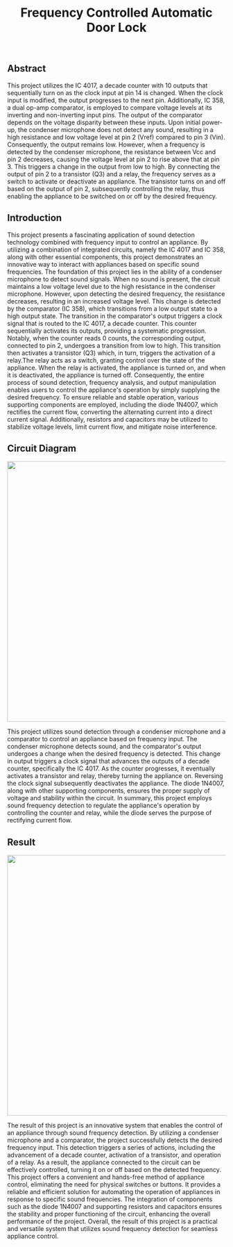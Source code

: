 <div align="center"><h1>Frequency Controlled Automatic Door Lock</h1></div>
<br>

## Abstract
This project utilizes the IC 4017, a decade counter with 10 outputs that sequentially turn on as the clock input at pin 14 is changed. When the clock input is modified, the output progresses to the next pin. Additionally, IC 358, a dual op-amp comparator, is employed to compare voltage levels at its inverting and non-inverting input pins. The output of the comparator depends on the voltage disparity between these inputs. Upon initial power-up, the condenser microphone does not detect any sound, resulting in a high resistance and low voltage level at pin 2 (Vref) compared to pin 3 (Vin). Consequently, the output remains low. However, when a frequency is detected by the condenser microphone, the resistance between Vcc and pin 2 decreases, causing the voltage level at pin 2 to rise above that at pin 3. This triggers a change in the output from low to high. By connecting the output of pin 2 to a transistor (Q3) and a relay, the frequency serves as a switch to activate or deactivate an appliance. The transistor turns on and off based on the output of pin 2, subsequently controlling the relay, thus enabling the appliance to be switched on or off by the desired frequency.

## Introduction
This project presents a fascinating application of sound detection technology combined with frequency input to control an appliance. By utilizing a combination of integrated circuits, namely the IC 4017 and IC 358, along with other essential components, this project demonstrates an innovative way to interact with appliances based on specific sound frequencies. The foundation of this project lies in the ability of a condenser microphone to detect sound signals. When no sound is present, the circuit maintains a low voltage level due to the high resistance in the condenser microphone. However, upon detecting the desired frequency, the resistance decreases, resulting in an
increased voltage level. This change is detected by the comparator (IC 358), which transitions from a low output state to a high output state. The transition in the comparator's output triggers a clock signal that is routed to the IC 4017, a decade counter. This counter sequentially activates its outputs, providing a systematic progression. Notably, when the counter reads 0 counts, the corresponding output, connected to pin 2, undergoes a transition from low to high. This transition then activates a transistor (Q3) which, in turn, triggers the activation of a relay.The relay acts as a switch, granting control over the state of the appliance. When the relay is activated, the appliance is turned on, and when it is deactivated, the appliance is turned off. Consequently, the entire process of sound detection, frequency analysis, and output manipulation enables users to control the appliance's operation by simply supplying the desired frequency. To ensure reliable and stable operation, various supporting components are employed, including the diode 1N4007, which rectifies the current flow, converting the alternating current into a direct current signal. Additionally, resistors and capacitors may be utilized to stabilize voltage levels, limit current flow, and mitigate noise interference.

## Circuit Diagram
<div align="center">
<img src="https://github.com/Suraksha-Rajagopalan/Op-Amp/assets/91787553/dfd21150-26b4-450f-a2df-a9c53bec4059" width="600">
</div>


This project utilizes sound detection through a condenser microphone and a comparator to control an appliance based on frequency input. The condenser microphone detects sound, and the comparator's output undergoes a change when the desired frequency is detected. This change in output triggers a clock signal that advances the outputs of a decade counter, specifically the IC 4017. As the counter progresses, it eventually activates a transistor and relay, thereby turning the appliance on. Reversing the clock signal subsequently deactivates the appliance. The diode 1N4007, along with other supporting components, ensures the proper supply of voltage and stability within the circuit. In summary, this project employs sound frequency detection to regulate the appliance's operation by controlling the counter and relay, while the diode serves the purpose of rectifying current flow.

## Result
<div align="center">
<img src="https://github.com/Suraksha-Rajagopalan/Op-Amp/assets/91787553/cc79577e-bb98-4055-9f9e-a9efbb0e49e0" width="600">
</div>

The result of this project is an innovative system that enables the control of an appliance through sound frequency detection. By utilizing
a condenser microphone and a comparator, the project successfully detects the desired frequency input. This detection triggers a series of
actions, including the advancement of a decade counter, activation of a transistor, and operation of a relay. As a result, the appliance connected to the circuit can be effectively controlled, turning it on or off based on the detected frequency. This project offers a convenient and hands-free method of appliance control, eliminating the need for physical switches or buttons. It provides a reliable and efficient solution for automating the operation of appliances in response to specific sound frequencies. The integration of components such as the diode 1N4007 and supporting resistors and capacitors ensures the stability and proper functioning of the circuit, enhancing the overall performance of the project. Overall, the result of this project is a practical and versatile system that utilizes sound frequency detection for seamless appliance control.

